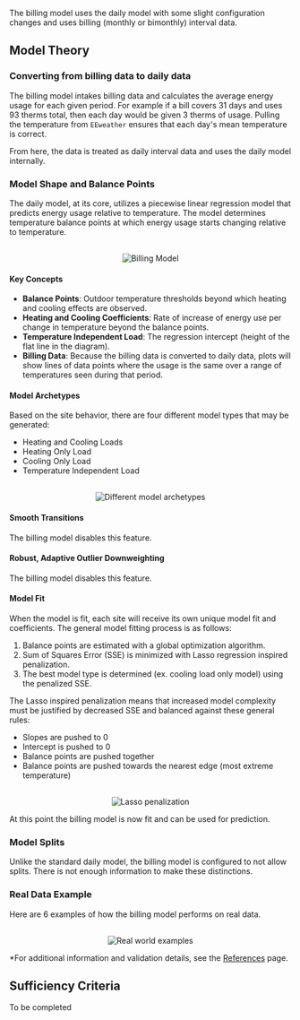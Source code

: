 The billing model uses the daily model with some slight configuration changes and uses billing (monthly or bimonthly) interval data.

## Model Theory

### Converting from billing data to daily data

The billing model intakes billing data and calculates the average energy usage for each given period. For example if a bill covers 31 days and uses 93 therms total, then each day would be given 3 therms of usage. Pulling the temperature from `EEweather` ensures that each day's mean temperature is correct.

From here, the data is treated as daily interval data and uses the daily model internally.

### Model Shape and Balance Points

The daily model, at its core, utilizes a piecewise linear regression model that predicts energy usage relative to temperature. The model determines temperature balance points at which energy usage starts changing relative to temperature.

<div style="text-align: center; margin-top: 30px">
    <img src="site:assets/images/eemeter/billing_model/basic_model.png" alt="Billing Model">
</div>

#### Key Concepts

- **Balance Points**: Outdoor temperature thresholds beyond which heating and cooling effects are observed.
- **Heating and Cooling Coefficients**: Rate of increase of energy use per change in temperature beyond the balance points.
- **Temperature Independent Load**: The regression intercept (height of the flat line in the diagram).
- **Billing Data**: Because the billing data is converted to daily data, plots will show lines of data points where the usage is the same over a range of temperatures seen during that period.

#### Model Archetypes

Based on the site behavior, there are four different model types that may be generated:

- Heating and Cooling Loads
- Heating Only Load
- Cooling Only Load
- Temperature Independent Load

<div style="text-align: center; margin-top: 30px">
    <img src="site:assets/images/eemeter/common/model_archetypes.png" alt="Different model archetypes">
</div>

#### Smooth Transitions

The billing model disables this feature.

#### Robust, Adaptive Outlier Downweighting

The billing model disables this feature.

#### Model Fit

When the model is fit, each site will receive its own unique model fit and coefficients. The general model fitting process is as follows:

1. Balance points are estimated with a global optimization algorithm.
2. Sum of Squares Error (SSE) is minimized with Lasso regression inspired penalization.
3. The best model type is determined (ex. cooling load only model) using the penalized SSE.

The Lasso inspired penalization means that increased model complexity must be justified by decreased SSE and balanced against these general rules:

- Slopes are pushed to 0
- Intercept is pushed to 0
- Balance points are pushed together
- Balance points are pushed towards the nearest edge (most extreme temperature)

<div style="text-align: center; margin-top: 30px">
    <img src="site:assets/images/eemeter/billing_model/lasso_penalization.png" alt="Lasso penalization">
</div>

At this point the billing model is now fit and can be used for prediction.

### Model Splits

Unlike the standard daily model, the billing model is configured to not allow splits. There is not enough information to make these distinctions.

### Real Data Example

Here are 6 examples of how the billing model performs on real data.

<div style="text-align: center; margin-top: 30px">
    <img src="site:assets/images/eemeter/billing_model/real_examples.png" alt="Real world examples">
</div>

*For additional information and validation details, see the [References](../documentation/eemeter/billing_model/references/) page.

## Sufficiency Criteria

To be completed